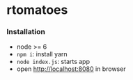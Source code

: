 # rtomatoes

### Installation

- node >= 6
- `npm i`: install yarn
- `node index.js`: starts app
- open [http://localhost:8080](http://localhost:8080) in browser
